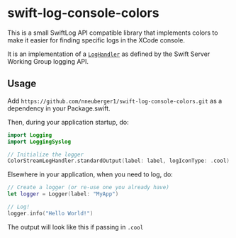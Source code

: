 # swift-log-console-colors
This is a small SwiftLog API compatible library that implements colors to make it easier for finding specific logs in the XCode console.


It is an implementation of a [`LogHandler`](https://github.com/apple/swift-log#on-the-implementation-of-a-logging-backend-a-loghandler) as defined by the Swift Server Working Group logging API.

## Usage

Add `https://github.com/nneuberger1/swift-log-console-colors.git` as a dependency in your Package.swift.

Then, during your application startup, do:

```swift
import Logging
import LoggingSyslog

// Initialize the logger
ColorStreamLogHandler.standardOutput(label: label, logIconType: .cool)
```

Elsewhere in your application, when you need to log, do:

```swift
// Create a logger (or re-use one you already have)
let logger = Logger(label: "MyApp")

// Log!
logger.info("Hello World!")
```

The output will look like this if passing in `.cool`

